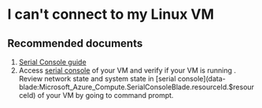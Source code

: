 <properties  
              pageTitle="I can't connect to my Linux VM"
              description="I can't connect to my Linux VM"
              service=""
              resource=""
              authors="tiag"
              displayOrder="32"
              selfHelpType="generic"
              supportTopicIds="32615528"
              resourceTags=""
              productPesIds="15571,16215,16065,15797,16454,16470"
              cloudEnvironments="public"
/>

# I can't connect to my Linux VM

## **Recommended documents**

1. [Serial Console guide](https://docs.microsoft.com/azure/virtual-machines/troubleshooting/serial-console-linux)
2. Access [serial console](data-blade:Microsoft_Azure_Compute.SerialConsoleBlade.resourceId.$resourceId) of your VM and verify if your VM is running . Review network state and system state in [serial console](data-blade:Microsoft_Azure_Compute.SerialConsoleBlade.resourceId.$resourceId) of your VM by going to command prompt.
